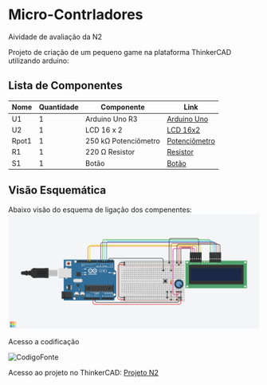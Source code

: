 # Micro-Contrladores
Aividade de avaliação da N2


Projeto de criação de um pequeno game na plataforma ThinkerCAD utilizando arduino:

## Lista de Componentes

| Nome    | Quantidade | Componente           | Link                                   |
|---------|------------|----------------------|----------------------------------------|
| U1      | 1          | Arduino Uno R3       | [Arduino Uno](https://www.arduino.cc/) |
| U2      | 1          | LCD 16 x 2           | [LCD 16x2](https://www.adafruit.com/)  |
| Rpot1   | 1          | 250 kΩ Potenciômetro | [Potenciômetro](https://www.amazon.com.br/) |
| R1      | 1          | 220 Ω Resistor       | [Resistor](https://www.amazon.com.br/) |
| S1      | 1          | Botão                | [Botão](https://www.adafruit.com/)     |





## Visão Esquemática

Abaixo visão do esquema de ligação dos compenentes:  
![VisaoEsquemática](Micro-Elico-N2.png)


Acesso a codificação

![CodigoFonte](code.ino)



Acesso ao projeto no ThinkerCAD: [Projeto N2](https://www.tinkercad.com/things/bReYzSNEFTT-micro-elico-n2/editel?returnTo=https%3A%2F%2Fwww.tinkercad.com%2Fdashboard%2Fdesigns%2Fcircuits&sharecode=Vp_gmCmpb14rObY9lTz21X7dx6KztV8tlNRaED8rZI8)

